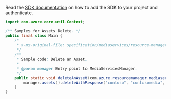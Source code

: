Read the [SDK documentation](https://github.com/Azure/azure-sdk-for-java/blob/azure-resourcemanager-mediaservices_1.1.0-beta.3/sdk/mediaservices/azure-resourcemanager-mediaservices/README.md) on how to add the SDK to your project and authenticate.

```java
import com.azure.core.util.Context;

/** Samples for Assets Delete. */
public final class Main {
    /*
     * x-ms-original-file: specification/mediaservices/resource-manager/Microsoft.Media/stable/2021-11-01/examples/assets-delete.json
     */
    /**
     * Sample code: Delete an Asset.
     *
     * @param manager Entry point to MediaServicesManager.
     */
    public static void deleteAnAsset(com.azure.resourcemanager.mediaservices.MediaServicesManager manager) {
        manager.assets().deleteWithResponse("contoso", "contosomedia", "ClimbingMountAdams", Context.NONE);
    }
}
```
